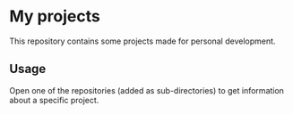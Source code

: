 # My projects
This repository contains some projects made for personal development.

## Usage
Open one of the repositories (added as sub-directories) to get information about a specific project.

